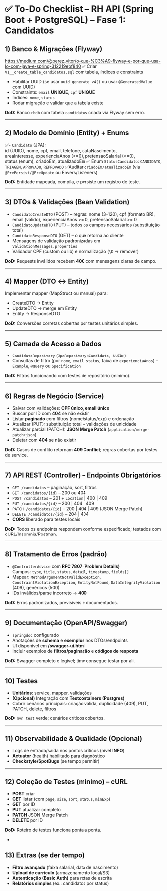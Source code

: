 # ✅ To-Do Checklist – RH API (Spring Boot + PostgreSQL) – Fase 1: Candidatos


## 1) Banco & Migrações (Flyway)
https://medium.com/@perez_vitor/o-que-%C3%A9-flyway-e-por-que-usa-lo-com-java-e-spring-312219ebf840
✅ Criar `V1__create_table_candidatos.sql` com tabela, índices e constraints
- Habilitar UUID (se usar `uuid_generate_v4()` ou usar `@GeneratedValue` com UUID)
- Constraints: `email` **UNIQUE**, `cpf` **UNIQUE**
- Índices: `nome`, `status`
- Rodar migração e validar que a tabela existe

**DoD:** Banco `rhdb` com tabela `candidatos` criada via Flyway sem erro.

---

## 2) Modelo de Domínio (Entity) + Enums
✅- `Candidato` (JPA):  
  id (UUID), nome, cpf, email, telefone, dataNascimento,  
  areaInteresse, experienciaAnos (>=0), pretensaoSalarial (>=0),  
  status (enum), criadoEm, atualizadoEm
✅ Enum `StatusCandidato`: `CANDIDATO`, `TRIAGEM`, `APROVADO`, `REPROVADO`
✅Auditar `criadoEm/atualizadoEm` (via `@PrePersist/@PreUpdate` ou Envers/Listeners)

**DoD:** Entidade mapeada, compila, e persiste um registro de teste.

---

## 3) DTOs & Validações (Bean Validation)
- `CandidatoCreateDTO` (POST) – regras: nome (3–120), cpf (formato BR), email (válido), experienciaAnos >= 0, pretensaoSalarial >= 0
- `CandidatoUpdateDTO` (PUT) – todos os campos necessários (substituição total)
- `CandidatoResponseDTO` (GET) – o que retorna ao cliente
- Mensagens de validação padronizadas em `ValidationMessages.properties`
- Validador CPF (custom ou lib) e normalização (`\D` → remover)

**DoD:** Requests inválidos recebem **400** com mensagens claras de campo.

---

## 4) Mapper (DTO ↔ Entity)
Implementar mapper (MapStruct ou manual) para:
- CreateDTO → Entity
- UpdateDTO → merge em Entity
- Entity → ResponseDTO

**DoD:** Conversões corretas cobertas por testes unitários simples.

---

## 5) Camada de Acesso a Dados
- `CandidatoRepository` (`JpaRepository<Candidato, UUID>`)
- Consultas de filtro (por `nome`, `email`, `status`, faixa de `experienciaAnos`) – `Example`, `@Query` ou `Specification`

**DoD:** Filtros funcionando com testes de repositório (mínimo).

---

## 6) Regras de Negócio (Service)
- Salvar com validações: **CPF único**, **email único**
- Buscar por ID com **404** se não existir
- Listar **paginado** com filtros (nome/status/exp) e ordenação
- Atualizar (PUT): substituição total + validações de unicidade
- Atualizar parcial (PATCH): **JSON Merge Patch** (`application/merge-patch+json`)
- Deletar com **404** se não existir

**DoD:** Casos de conflito retornam **409 Conflict**; regras cobertas por testes de service.

---

## 7) API REST (Controller) – Endpoints Obrigatórios
- `GET /candidatos` – paginação, sort, filtros
- `GET /candidatos/{id}` – 200 ou 404
- `POST /candidatos` – 201 + `Location` | 400 | 409
- `PUT /candidatos/{id}` – 200 | 404 | 409
- `PATCH /candidatos/{id}` – 200 | 404 | 409 (JSON Merge Patch)
- `DELETE /candidatos/{id}` – 204 | 404
- **CORS** liberado para testes locais

**DoD:** Todos os endpoints respondem conforme especificado; testados com cURL/Insomnia/Postman.

---

## 8) Tratamento de Erros (padrão)
- `@ControllerAdvice` com **RFC 7807 (Problem Details)**  
  Campos: `type`, `title`, `status`, `detail`, `timestamp`, `fields[]`
- Mapear: `MethodArgumentNotValidException`, `ConstraintViolationException`, `EntityNotFound`, `DataIntegrityViolation` (409), genéricos (500)
- IDs inválidos/parse incorreto → **400**

**DoD:** Erros padronizados, previsíveis e documentados.

---

## 9) Documentação (OpenAPI/Swagger)
- `springdoc` configurado
- Anotações de **schema** e **exemplos** nos DTOs/endpoints
- UI disponível em **/swagger-ui.html**
- Incluir exemplos de **filtros/paginação** e **códigos de resposta**

**DoD:** Swagger completo e legível; time consegue testar por ali.

---

## 10) Testes
- **Unitários**: service, mapper, validações
- **(Opcional)** Integração com **Testcontainers (Postgres)**
- Cobrir cenários principais: criação válida, duplicidade (409), PUT, PATCH, delete, filtros

**DoD:** `mvn test` verde; cenários críticos cobertos.

---

## 11) Observabilidade & Qualidade (Opcional)
- Logs de entrada/saída nos pontos críticos (nível **INFO**)
- **Actuator** (health) habilitado para diagnóstico
- **Checkstyle/SpotBugs** (se tempo permitir)

---

## 12) Coleção de Testes (mínimo) – cURL
- **POST** criar
- **GET** listar (com `page`, `size`, `sort`, `status`, `minExp`)
- **GET** por ID
- **PUT** atualizar completo
- **PATCH** JSON Merge Patch
- **DELETE** por ID

**DoD:** Roteiro de testes funciona ponta a ponta.

-

## 13) Extras (se der tempo)
- **Filtro avançado** (faixa salarial, data de nascimento)
- **Upload de currículo** (armazenamento local/S3)
- **Autenticação (Basic Auth)** para rotas de escrita
- **Relatórios simples** (ex.: candidatos por status)

